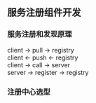 ## 服务注册组件开发
### 服务注册和发现原理  
  client -> pull -> registry  
  client <- push <- registry  
  client -> call -> server  
  server -> register -> registry  
### 注册中心选型

